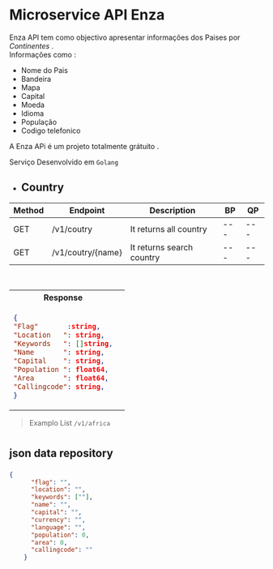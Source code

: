 # Microservice API Enza

Enza API tem como objectivo apresentar informações dos Paises por *Continentes* .
<br>
Informações como : 

- Nome do Pais
- Bandeira
- Mapa
- Capital
- Moeda
- Idioma
- População
- Codigo telefonico
 
A Enza APi é um projeto totalmente grátuito .

Serviço Desenvolvido em `Golang`

- ## Country

|Method|Endpoint                        |Description                                                    |BP |QP |
|---   |---                             |---                                                            |---|---|
|GET   |/v1/coutry                 |It returns all country                        |---|---|
|GET   |/v1/coutry/{name}                 |It returns search country                        |---|---|


<br>

<table>
<tr>
<th>Response</th>
</tr>
<tr>
<td>

```json
{
"Flag"       :string,  
"Location   ": string,  
"Keywords   ": []string,
"Name       ": string,  
"Capital    ": string,  
"Population ": float64, 
"Area       ": float64, 
"Callingcode": string,  
}
```
</td>
<td>

</td>
</tr>
</table>

> Examplo List `/v1/africa` 


#
#
#
## json data repository
### 
```json
{
      "flag": "",
      "location": "",
      "keywords": [""],
      "name": "",
      "capital": "",
      "currency": "",
      "language": "",
      "population": 0,
      "area": 0,
      "callingcode": ""
    }
```